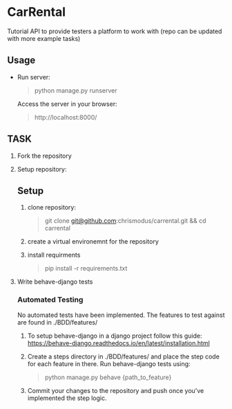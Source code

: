 # CarRental

Tutorial API to provide testers a platform to work with (repo can be updated with more example tasks)

## Usage

- Run server:
    > python manage.py runserver

    Access the server in your browser:
    > http://localhost:8000/
    
## TASK

1. Fork the repository

2. Setup repository:
    ## Setup

    1. clone repository: 
        > git clone git@github.com:chrismodus/carrental.git && cd carrental
    1. create a virtual environemnt for the repository

    1. install requirments
        > pip install -r requirements.txt

3. Write behave-django tests 
    ### Automated Testing
    No automated tests have been implemented.
    The features to test against are found in ./BDD/features/ 

    1. To setup behave-django in a django project follow this guide: https://behave-django.readthedocs.io/en/latest/installation.html

    1. Create a steps directory in ./BDD/features/ and place the step code for each feature in there.
        Run behave-django tests using:
        > python manage.py behave {path_to_feature}
        
    2. Commit your changes to the repository and push once you've implemented the step logic.


